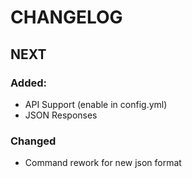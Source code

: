 # CHANGELOG

## NEXT
### Added:
- API Support (enable in config.yml)
- JSON Responses

### Changed
- Command rework for new json format
